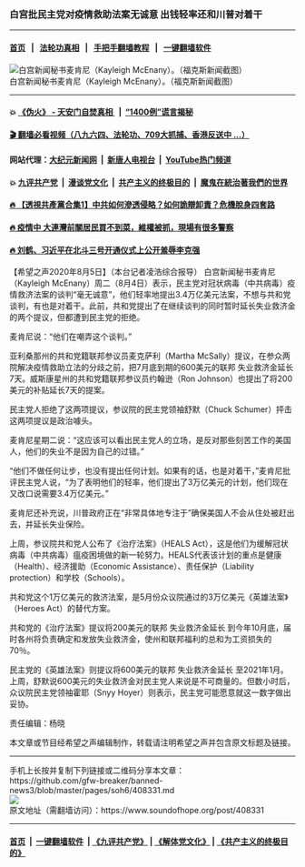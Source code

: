 ### 白宫批民主党对疫情救助法案无诚意 出钱轻率还和川普对着干
------------------------

#### [首页](https://github.com/gfw-breaker/banned-news3/blob/master/README.md) &nbsp;&nbsp;|&nbsp;&nbsp; [法轮功真相](https://github.com/begood0513/basic/blob/master/README.md)  &nbsp;&nbsp;|&nbsp;&nbsp; [手把手翻墙教程](https://github.com/gfw-breaker/guides/wiki)  &nbsp;&nbsp;|&nbsp;&nbsp; [一键翻墙软件](https://github.com/gfw-breaker/nogfw/blob/master/README.md)  



<div><img alt="白宫新闻秘书麦肯尼（Kayleigh McEnany）。（福克斯新闻截图）" src="https://img.soundofhope.org/2020-08/1596616625955.jpg"/>
<br/><figcaption class="caption">
 白宫新闻秘书麦肯尼（Kayleigh McEnany）。（福克斯新闻截图）
</figcaption></div><hr/>

#### 💥 [《伪火》 - 天安门自焚真相 ](http://141.164.51.119:10000/videos/blog/weihuo.html)&nbsp; |&nbsp; [“1400例”谎言揭秘  ](http://141.164.51.119:10000/videos/blog/jiexi1400.html)

#### [ 🎬  翻墙必看视频（八九六四、法轮功、709大抓捕、香港反送中 ...）](https://github.com/gfw-breaker/links/blob/master/banned.md)

#### 网站代理：[大纪元新闻网](http://167.172.10.89:10080/gb/) &nbsp;|&nbsp; [新唐人电视台](http://167.172.10.89:8808/gb/) &nbsp;|&nbsp; [YouTube热门频道](http://158.247.203.241/youtube.html)

#### 💥 [九评共产党](http://141.164.51.119:10000/videos/res/jiuping/)&nbsp; |&nbsp; [漫谈党文化](http://141.164.51.119:10000/videos/res/mtdwh/)&nbsp; |&nbsp; [共产主义的终极目的](http://141.164.51.119:10000/videos/res/zjmd/)&nbsp; |&nbsp; [魔鬼在統治著我們的世界](http://141.164.51.119:10000/videos/res/TheSpecter/)  

#### [ 🔥  【透視共產黨合集1】中共如何滲透侵略？如何詭辯卸責？危機脫身四套路](http://141.164.51.119:10000/videos/news/../res/detox/index.html)

#### [ 🔥  疫情中 大連灣前關居民買不到菜，維權被抓，現場有很多警察](http://141.164.51.119:10000/videos/news/../corona/index.html)

#### [ 🔥  刘鹤、习近平在北斗三号开通仪式上公开羞辱李克强](http://141.164.51.119:10000/videos/news/lkq.html)

<div><div class="Content__Wrapper sc-1bvya0-0 grZQxZ">
 <p class="meta-top">
  <span class="meta">
   【希望之声2020年8月5日】（本台记者凌浩综合报导）
  </span>
  白宫新闻秘书麦肯尼（Kayleigh McEnany）周二（8月4日）表示，民主党对冠状病毒（中共病毒）疫情救济法案的谈判“毫无诚意”，他们轻率地提出3.4万亿美元法案，不想与共和党谈判，有也是对着干。此前，共和党提出了在继续谈判的同时暂时延长失业救济金的两个提议，但都遭到民主党的拒绝。
 </p>
 <p>
  麦肯尼说：“他们在嘲弄这个谈判。”
 </p>
 <div class="AD_Embed__Wrap-sc-1xslmin-0 igMuqX module desktop">
  <div>
  </div>
 </div>
 <p>
  亚利桑那州的共和党籍联邦参议员麦克萨利（Martha McSally）提议，在参众两院解决疫情救助立法的分歧之前，把7月底到期的600美元的联邦
  <ok href="/term/342973">
   失业救济金延长
  </ok>
  7天。威斯康星州的共和党籍联邦参议员约翰逊（Ron Johnson）也提出了将200美元的补贴延长7天的提案。
 </p>
 <p>
  民主党人拒绝了这两项提议，参议院的民主党领袖舒默（Chuck Schumer）抨击这两项提议是政治噱头。
 </p>
 <p>
  麦肯尼星期二说：“这应该可以看出民主党人的立场，是反对那些刻苦工作的美国人，他们的失业不是因为自己的过错。”
 </p>
 <p>
  “他们不做任何让步，也没有提出任何计划。如果有的话，也是对着干，”麦肯尼批评民主党人说，“为了表明他们的轻率，他们提出了3万亿美元的计划，他们现在又改口说需要3.4万亿美元。”
 </p>
 <p>
  麦肯尼还补充说，川普政府正在“非常具体地专注于”确保美国人不会从住处被赶出去，并延长失业保险。
 </p>
 <p>
  上周，参议院共和党人公布了《治疗法案》（HEALS Act），这是他们为缓解冠状病毒（中共病毒）瘟疫困境做的新一轮努力。HEALS代表该计划的重点是健康（Health）、经济援助（Economic Assistance）、责任保护（Liability protection）和学校（Schools）。
 </p>
 <p>
  共和党这个1万亿美元的救济法案，是5月份众议院通过的3万亿美元《英雄法案》（Heroes Act）的替代方案。
 </p>
 <p>
  共和党的《治疗法案》提议将200美元的联邦
  <ok href="/term/342973">
   失业救济金延长
  </ok>
  到今年10月底，届时各州将负责确定和发放失业救济金，使州和联邦福利的总和为工资损失的70％。
 </p>
 <p>
  民主党的《英雄法案》则提议将600美元的联邦
  <ok href="/term/342973">
   失业救济金延长
  </ok>
  至2021年1月。上周，舒默说600美元的失业救济金对民主党人来说是不可商量的。但数小时后，众议院民主党领袖霍耶（Snyy Hoyer）则表示，民主党可能愿意就这一数字做出妥协。
 </p>
 <p class="meta-btm">
  责任编辑：杨晓
 </p>
 <p class="meta-btm">
  本文章或节目经希望之声编辑制作，转载请注明希望之声并包含原文标题及链接。
 </p>
</div>
</div>
<hr/>
手机上长按并复制下列链接或二维码分享本文章：<br/>
https://github.com/gfw-breaker/banned-news3/blob/master/pages/soh6/408331.md <br/>
<a href='https://github.com/gfw-breaker/banned-news3/blob/master/pages/soh6/408331.md'><img src='https://github.com/gfw-breaker/banned-news3/blob/master/pages/soh6/408331.md.png'/></a> <br/>
原文地址（需翻墙访问）：https://www.soundofhope.org/post/408331


------------------------
#### [首页](https://github.com/gfw-breaker/banned-news3/blob/master/README.md) &nbsp;|&nbsp; [一键翻墙软件](https://github.com/gfw-breaker/nogfw/blob/master/README.md) &nbsp;| [《九评共产党》](https://github.com/gfw-breaker/9ping.md/blob/master/README.md#九评之一评共产党是什么) | [《解体党文化》](https://github.com/gfw-breaker/jtdwh.md/blob/master/README.md) | [《共产主义的终极目的》](https://github.com/gfw-breaker/gczydzjmd.md/blob/master/README.md)


<img src='http://gfw-breaker.win/banned-news3/pages/soh6/408331.md' width='0px' height='0px'/>